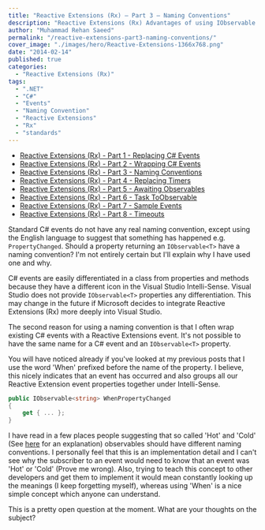 ```yaml
---
title: "Reactive Extensions (Rx) – Part 3 – Naming Conventions"
description: "Reactive Extensions (Rx) Advantages of using IObservable property naming conventions and comparison between C# events."
author: "Muhammad Rehan Saeed"
permalink: "/reactive-extensions-part3-naming-conventions/"
cover_image: "./images/hero/Reactive-Extensions-1366x768.png"
date: "2014-02-14"
published: true
categories:
  - "Reactive Extensions (Rx)"
tags:
  - ".NET"
  - "C#"
  - "Events"
  - "Naming Convention"
  - "Reactive Extensions"
  - "Rx"
  - "standards"
---
```


- [Reactive Extensions (Rx) - Part 1 - Replacing C# Events](/reactive-extensions-part1-replacing-events/)
- [Reactive Extensions (Rx) - Part 2 - Wrapping C# Events](/reactive-extensions-part2-wrapping-events/)
- [Reactive Extensions (Rx) - Part 3 - Naming Conventions](/reactive-extensions-part3-naming-conventions/)
- [Reactive Extensions (Rx) - Part 4 - Replacing Timers](/reactive-extensions-part4-replacing-timers/)
- [Reactive Extensions (Rx) - Part 5 - Awaiting Observables](/reactive-extensions-part4-awaiting-observables/)
- [Reactive Extensions (Rx) - Part 6 - Task ToObservable](/reactive-extensions-part6-task-toobservable/)
- [Reactive Extensions (Rx) - Part 7 - Sample Events](/reactive-extensions-part7-sample-events/)
- [Reactive Extensions (Rx) - Part 8 - Timeouts](/reactive-extensions-rx-part-8-timeouts/)

Standard C# events do not have any real naming convention, except using the English language to suggest that something has happened e.g. `PropertyChanged`. Should a property returning an `IObservable<T>` have a naming convention? I'm not entirely certain but I'll explain why I have used one and why.

C# events are easily differentiated in a class from properties and methods because they have a different icon in the Visual Studio Intelli-Sense. Visual Studio does not provide `IObservable<T>` properties any differentiation. This may change in the future if Microsoft decides to integrate Reactive Extensions (Rx) more deeply into Visual Studio.

The second reason for using a naming convention is that I often wrap existing C# events with a Reactive Extensions event. It's not possible to have the same name for a C# event and an `IObservable<T>` property.

You will have noticed already if you've looked at my previous posts that I use the word 'When' prefixed before the name of the property. I believe, this nicely indicates that an event has occurred and also groups all our Reactive Extension event properties together under Intelli-Sense.

```cs
public IObservable<string> WhenPropertyChanged
{
    get { ... };
}
```

I have read in a few places people suggesting that so called 'Hot' and 'Cold' (See [here](http://stackoverflow.com/questions/2521277/what-are-the-hot-and-cold-observables) for an explanation) observables should have different naming conventions. I personally feel that this is an implementation detail and I can't see why the subscriber to an event would need to know that an event was 'Hot' or 'Cold' (Prove me wrong). Also, trying to teach this concept to other developers and get them to implement it would mean constantly looking up the meanings (I keep forgetting myself), whereas using 'When' is a nice simple concept which anyone can understand.

This is a pretty open question at the moment. What are your thoughts on the subject?
